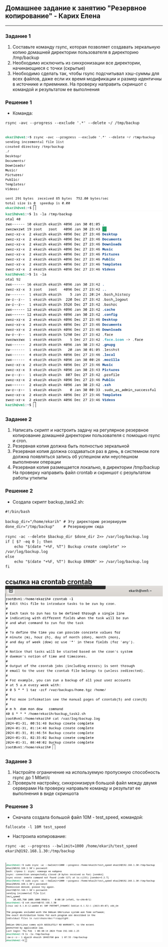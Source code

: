## Домашнее задание к занятию "Резервное копирование" - Карих Елена
---
### Задание 1

1. Составьте команду rsync, которая позволяет создавать зеркальную копию домашней директории пользователя в директорию /tmp/backup
2. Необходимо исключить из синхронизации все директории, начинающиеся с точки (скрытые)
3. Необходимо сделать так, чтобы rsync подсчитывал хэш-суммы для всех файлов, даже если их время модификации и размер идентичны в источнике и приемнике.
   На проверку направить скриншот с командой и результатом ее выполнения

### Решение 1
* Команда:
```
rsync -avc --progress --exclude '.*' --delete ~/ /tmp/backup
```
![scrin](scrin1.png)
![scrin](scrin2.png)
---
### Задание 2

1. Написать скрипт и настроить задачу на регулярное резервное копирование домашней директории пользователя с помощью rsync и cron.
2. Резервная копия должна быть полностью зеркальной
3. Резервная копия должна создаваться раз в день, в системном логе должна появляться запись об успешном или неуспешном выполнении операции
4. Резервная копия размещается локально, в директории /tmp/backup
   На проверку направить файл crontab и скриншот с результатом работы утилиты

### Решение 2
* Создала скрипт backup_task2.sh:
```
#!/bin/bash

backup_dir="/home/ekarih" # Эту директорию резервируем
done_dir="/tmp/backup"    # Резервируем сюда

rsync -ac --delete $backup_dir $done_dir 2>> /var/log/backup.log
if [ $? -eq 0 ]; then
    echo "$(date "+%F, %T") Buckup create complete" >> /var/log/backup.log
else
    echo "$(date "+%F, %T") Buckup ERROR" >> /var/log/backup.log
fi
```
ссылка на crontab [crontab](root)
![scrin](scrin3.png)
---
### Задание 3

1. Настройте ограничение на используемую пропускную способность rsync до 1 Мбит/c
2. Проверьте настройку, синхронизируя большой файл между двумя серверами
   На проверку направьте команду и результат ее выполнения в виде скриншота

### Решение 3
* Сначала создала большой файл 10М - test_speed, командой:
```
fallocate -l 10M test_speed
```
* Настроила копирование:
```
rsync -ac --progress --bwlimit=1000 /home/ekarih/test_speed ekarih@192.168.1.30:/tmp/backup
```
![scrin](scrin4.png)
---
